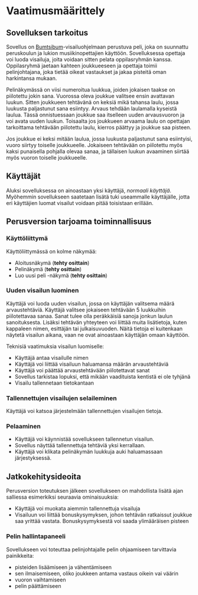 # Vaatimusmäärittely

## Sovelluksen tarkoitus
Sovellus on [Bumtsibum](https://fi.wikipedia.org/wiki/Bumtsibum)-visailuohjelmaan perustuva peli, joka on suunnattu peruskoulun ja lukion musiikinopettajien käyttöön. Sovelluksessa opettaja voi luoda visailuja, joita voidaan sitten pelata oppilasryhmän kanssa. Oppilasryhmä jaetaan kahteen joukkueeseen ja opettaja toimii pelinjohtajana, joka tietää oikeat vastaukset ja jakaa pisteitä oman harkintansa mukaan.

Pelinäkymässä on viisi numeroitua luukkua, joiden jokaisen taakse on piilotettu jokin sana. Vuorossa oleva joukkue valitsee ensin avattavan luukun. Sitten joukkueen tehtävänä on keksiä mikä tahansa laulu, jossa luukusta paljastunut sana esiintyy. Arvaus tehdään laulamalla kyseistä laulua. Tässä onnistuessaan joukkue saa itselleen uuden arvausvuoron ja voi avata uuden luukun. Toisaalta jos joukkueen arvaama laulu on opettajan tarkoittama tehtävään piilotettu laulu, kierros päättyy ja joukkue saa pisteen.
  
Jos joukkue ei keksi mitään laulua, jossa luukusta paljastunut sana esiintyisi, vuoro siirtyy toiselle joukkueelle. Jokaiseen tehtävään on piilotettu myös kaksi punaisella pohjalla olevaa sanaa, ja tällaisen luukun avaaminen siirtää myös vuoron toiselle joukkueelle.

## Käyttäjät
Aluksi sovelluksessa on ainoastaan yksi käyttäjä, _normaali käyttäjä_. Myöhemmin sovellukseen saatetaan lisätä tuki useammalle käyttäjälle, jotta eri käyttäjien luomat visailut voidaan pitää toisistaan erillään.

## Perusversion tarjoama toiminnallisuus

### Käyttöliittymä

Käyttöliittymässä on kolme näkymää:

- Aloitusnäkymä (**tehty osittain**)
- Pelinäkymä (**tehty osittain**)
- Luo uusi peli -näkymä (**tehty osittain**)

### Uuden visailun luominen
Käyttäjä voi luoda uuden visailun, jossa on käyttäjän valitsema määrä arvaustehtäviä. Käyttäjä valitsee jokaiseen tehtävään 5 luukkuihin piilotettavaa sanaa. Sanat tulee olla peräkkäisiä sanoja jonkun laulun sanoituksesta. Lisäksi tehtävän yhteyteen voi liittää muita lisätietoja, kuten kappaleen nimen, esittäjän tai julkaisuvuoden. Näitä tietoja ei kuitenkaan näytetä visailun aikana, vaan ne ovat ainoastaan käyttäjän omaan käyttöön.

Teknisiä vaatimuksia visailun luomiselle:

- Käyttäjä antaa visailulle nimen
- Käyttäjä voi liittää visailuun haluamansa määrän arvaustehtäviä
- Käyttäjä voi päättää arvaustehtävään piilotettavat sanat
- Sovellus tarkistaa lopuksi, että mikään vaadituista kentistä ei ole tyhjänä
- Visailu tallennetaan tietokantaan

### Tallennettujen visailujen selaileminen
Käyttäjä voi katsoa järjestelmään tallennettujen visailujen tietoja.

### Pelaaminen
- Käyttäjä voi käynnistää sovellukseen tallennetun visailun.
- Sovellus näyttää tallennettuja tehtäviä yksi kerrallaan.
- Käyttäjä voi klikata pelinäkymän luukkuja auki haluamassaan järjestyksessä.

## Jatkokehitysideoita 
Perusversion toteutuksen jälkeen sovellukseen on mahdollista lisätä ajan salliessa esimerkiksi seuraavia ominaisuuksia:
- Käyttäjä voi muokata aiemmin tallennettuja visailuja
- Visailuun voi liittää bonuskysymyksen, johon tehtävän ratkaissut joukkue saa yrittää vastata. Bonuskysymyksestä voi saada ylimääräisen pisteen

### Pelin hallintapaneeli
Sovellukseen voi toteuttaa pelinjohtajalle pelin ohjaamiseen tarvittavia painikkeita:
- pisteiden lisäämiseen ja vähentämiseen
- sen ilmaisemiseen, oliko joukkeen antama vastaus oikein vai väärin
- vuoron vaihtamiseen
- pelin päättämiseen
